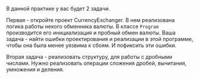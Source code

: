 В данной практике у вас будет 2 задачи. 

Первая - откройте проект CurrencyExchanger. В нем реализована логика работы некого обменника валюты. В классе `Program` производится его инициализация и пробный обмен валюты. 
Ваша задача - найти ошибки проектирования и реализации в этой программе, чтобы она была менее уязвима к сбоям. И пофиксить эти ошибки. 


Вторая задача - реализовать структуру, для работы с дробными числами. Нужно реализовать операции сложения дробей, вычитания, умножения и деления.